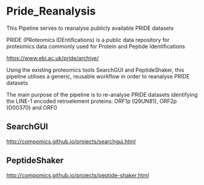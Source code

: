# Pride_Reanalysis

This Pipeline serves to reanalyse publicly available PRIDE datasets

PRIDE (PRoteomics IDEntifications) is a public data repository for proteomics data
commonly used for Protein and Peptide Identifications

https://www.ebi.ac.uk/pride/archive/

Using the existing proteomics tools SearchGUI and PeptideShaker,
this pipeline utilises a generic, reusable workflow in order to reanalyse PRIDE datasets

The main purpose of the pipeline is to re-analyse PRIDE datasets identifying  
the LINE-1 encoded retroelement proteins: ORF1p (Q9UN81), ORF2p (O00370) and ORF0


## SearchGUI

http://compomics.github.io/projects/searchgui.html

## PeptideShaker

http://compomics.github.io/projects/peptide-shaker.html
